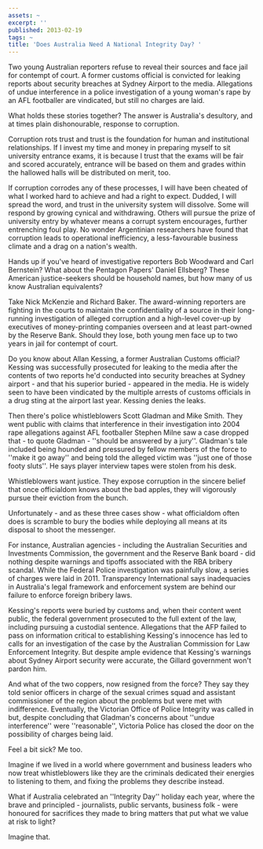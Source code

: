 ```yaml
---
assets: ~
excerpt: ''
published: 2013-02-19
tags: ~
title: 'Does Australia Need A National Integrity Day? '
---
```

Two young Australian reporters refuse to reveal their sources and face jail for contempt of court. A former customs official is convicted for leaking reports about security breaches at Sydney Airport to the media. Allegations of undue interference in a police investigation of a young woman's rape by an AFL footballer are vindicated, but still no charges are laid.

What holds these stories together? The answer is Australia's desultory, and at times plain dishonourable, response to corruption.

Corruption rots trust and trust is the foundation for human and institutional relationships. If I invest my time and money in preparing myself to sit university entrance exams, it is because I trust that the exams will be fair and scored accurately, entrance will be based on them and grades within the hallowed halls will be distributed on merit, too.

If corruption corrodes any of these processes, I will have been cheated of what I worked hard to achieve and had a right to expect. Dudded, I will spread the word, and trust in the university system will dissolve. Some will respond by growing cynical and withdrawing. Others will pursue the prize of university entry by whatever means a corrupt system encourages, further entrenching foul play. No wonder Argentinian researchers have found that corruption leads to operational inefficiency, a less-favourable business climate and a drag on a nation's wealth.

Hands up if you've heard of investigative reporters Bob Woodward and Carl Bernstein? What about the Pentagon Papers' Daniel Ellsberg? These American justice-seekers should be household names, but how many of us know Australian equivalents?

Take Nick McKenzie and Richard Baker. The award-winning reporters are fighting in the courts to maintain the confidentiality of a source in their long-running investigation of alleged corruption and a high-level cover-up by executives of money-printing companies overseen and at least part-owned by the Reserve Bank. Should they lose, both young men face up to two years in jail for contempt of court.

Do you know about Allan Kessing, a former Australian Customs official? Kessing was successfully prosecuted for leaking to the media after the contents of two reports he'd conducted into security breaches at Sydney airport - and that his superior buried - appeared in the media. He is widely seen to have been vindicated by the multiple arrests of customs officials in a drug sting at the airport last year. Kessing denies the leaks.

Then there's police whistleblowers Scott Gladman and Mike Smith. They went public with claims that interference in their investigation into 2004 rape allegations against AFL footballer Stephen Milne saw a case dropped that - to quote Gladman - ''should be answered by a jury''. Gladman's tale included being hounded and pressured by fellow members of the force to ''make it go away'' and being told the alleged victim was ''just one of those footy sluts''. He says player interview tapes were stolen from his desk.

Whistleblowers want justice. They expose corruption in the sincere belief that once officialdom knows about the bad apples, they will vigorously pursue their eviction from the bunch.

Unfortunately - and as these three cases show - what officialdom often does is scramble to bury the bodies while deploying all means at its disposal to shoot the messenger.

For instance, Australian agencies - including the Australian Securities and Investments Commission, the government and the Reserve Bank board - did nothing despite warnings and tipoffs associated with the RBA bribery scandal. While the Federal Police investigation was painfully slow, a series of charges were laid in 2011. Transparency International says inadequacies in Australia's legal framework and enforcement system are behind our failure to enforce foreign bribery laws.

Kessing's reports were buried by customs and, when their content went public, the federal government prosecuted to the full extent of the law, including pursuing a custodial sentence. Allegations that the AFP failed to pass on information critical to establishing Kessing's innocence has led to calls for an investigation of the case by the Australian Commission for Law Enforcement Integrity. But despite ample evidence that Kessing's warnings about Sydney Airport security were accurate, the Gillard government won't pardon him.

And what of the two coppers, now resigned from the force? They say they told senior officers in charge of the sexual crimes squad and assistant commissioner of the region about the problems but were met with indifference. Eventually, the Victorian Office of Police Integrity was called in but, despite concluding that Gladman's concerns about ''undue interference'' were ''reasonable'', Victoria Police has closed the door on the possibility of charges being laid. 

Feel a bit sick? Me too.

Imagine if we lived in a world where government and business leaders who now treat whistleblowers like they are the criminals dedicated their energies to listening to them, and fixing the problems they describe instead.

What if Australia celebrated an ''Integrity Day'' holiday each year, where the brave and principled - journalists, public servants, business folk - were honoured for sacrifices they made to bring matters that put what we value at risk to light? 

Imagine that.